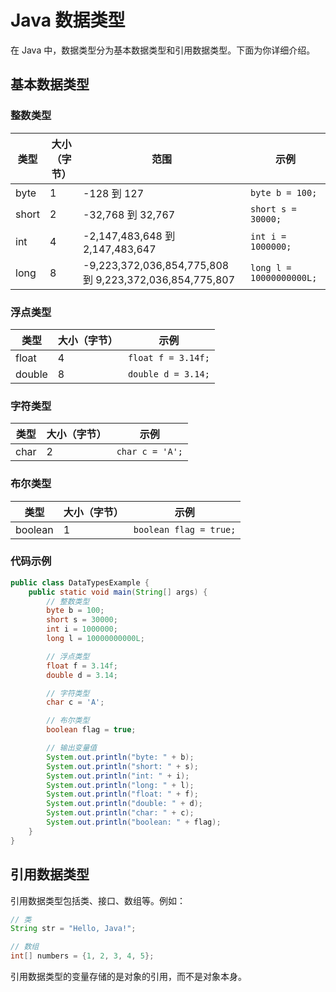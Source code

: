 # Java 数据类型

在 Java 中，数据类型分为基本数据类型和引用数据类型。下面为你详细介绍。

## 基本数据类型
### 整数类型
| 类型    | 大小（字节） | 范围                  | 示例              |
|---------|--------------|-----------------------|-------------------|
| byte    | 1            | -128 到 127           | `byte b = 100;`    |
| short   | 2            | -32,768 到 32,767     | `short s = 30000;` |
| int     | 4            | -2,147,483,648 到 2,147,483,647 | `int i = 1000000;` |
| long    | 8            | -9,223,372,036,854,775,808 到 9,223,372,036,854,775,807 | `long l = 10000000000L;` |

### 浮点类型
| 类型    | 大小（字节） | 示例              |
|---------|--------------|-------------------|
| float   | 4            | `float f = 3.14f;` |
| double  | 8            | `double d = 3.14;` |

### 字符类型
| 类型    | 大小（字节） | 示例              |
|---------|--------------|-------------------|
| char    | 2            | `char c = 'A';`    |

### 布尔类型
| 类型    | 大小（字节） | 示例              |
|---------|--------------|-------------------|
| boolean | 1            | `boolean flag = true;` |

### 代码示例
```java
public class DataTypesExample {
    public static void main(String[] args) {
        // 整数类型
        byte b = 100;
        short s = 30000;
        int i = 1000000;
        long l = 10000000000L;

        // 浮点类型
        float f = 3.14f;
        double d = 3.14;

        // 字符类型
        char c = 'A';

        // 布尔类型
        boolean flag = true;

        // 输出变量值
        System.out.println("byte: " + b);
        System.out.println("short: " + s);
        System.out.println("int: " + i);
        System.out.println("long: " + l);
        System.out.println("float: " + f);
        System.out.println("double: " + d);
        System.out.println("char: " + c);
        System.out.println("boolean: " + flag);
    }
}
```

## 引用数据类型
引用数据类型包括类、接口、数组等。例如：
```java
// 类
String str = "Hello, Java!";

// 数组
int[] numbers = {1, 2, 3, 4, 5};
```

引用数据类型的变量存储的是对象的引用，而不是对象本身。